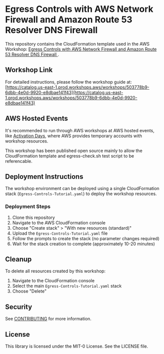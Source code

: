 # Egress Controls with AWS Network Firewall and Amazon Route 53 Resolver DNS Firewall 

This repository contains the CloudFormation template used in the AWS Workshop: [Egress Controls with AWS Network Firewall and Amazon Route 53 Resolver DNS Firewall ](https://catalog.us-east-1.prod.workshops.aws/workshops/503778b9-6dbb-4e0d-9920-e8dbae141f43).

## Workshop Link

For detailed instructions, please follow the workshop guide at:
[https://catalog.us-east-1.prod.workshops.aws/workshops/503778b9-6dbb-4e0d-9920-e8dbae141f43](https://catalog.us-east-1.prod.workshops.aws/workshops/503778b9-6dbb-4e0d-9920-e8dbae141f43)

## AWS Hosted Events

It's recommended to run through AWS workshops at AWS hosted events, like [Activation Days](https://aws-experience.com/amer/smb/events/series/activation-days), where AWS provides temporary accounts with workshop resources.

This workshop has been published open source mainly to allow the CloudFormation template and egress-check.sh test script to be referencable.

## Deployment Instructions

The workshop environment can be deployed using a single CloudFormation stack (`Egress-Controls-Tutorial.yaml`) to deploy the workshop resources.

### Deployment Steps

1. Clone this repository
2. Navigate to the AWS CloudFormation console
3. Choose "Create stack" > "With new resources (standard)"
4. Upload the `Egress-Controls-Tutorial.yaml` file
5. Follow the prompts to create the stack (no parameter changes required)
6. Wait for the stack creation to complete (approximately 10-20 minutes)

## Cleanup

To delete all resources created by this workshop:
1. Navigate to the CloudFormation console
2. Select the main `Egress-Controls-Tutorial.yaml` stack
3. Choose "Delete"

## Security

See [CONTRIBUTING](CONTRIBUTING.md#security-issue-notifications) for more information.

## License

This library is licensed under the MIT-0 License. See the LICENSE file.
